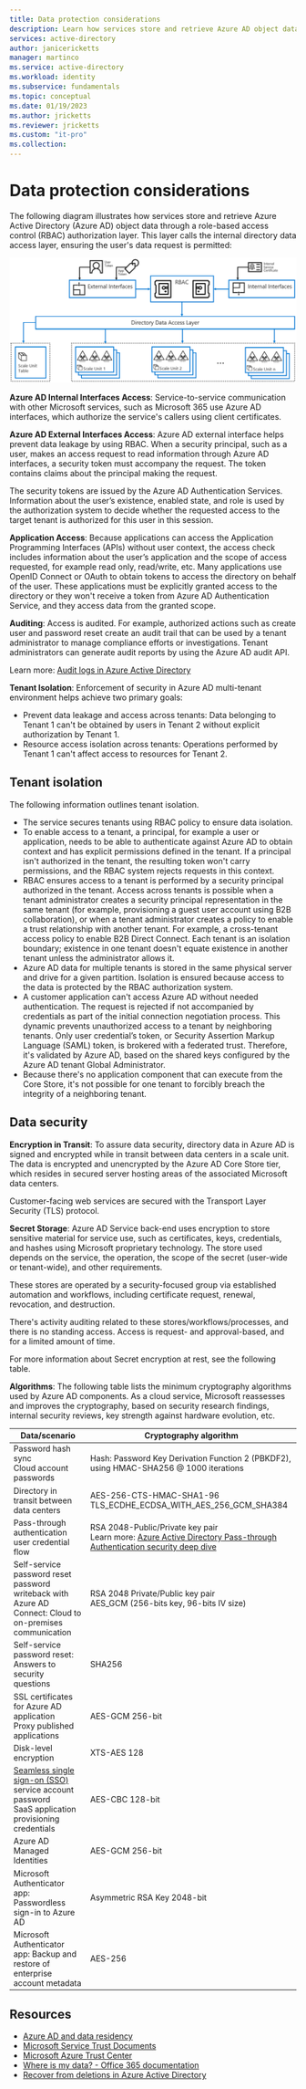 ```yaml
---
title: Data protection considerations
description: Learn how services store and retrieve Azure AD object data through an RBAC authorization layer.
services: active-directory
author: janicericketts
manager: martinco
ms.service: active-directory
ms.workload: identity
ms.subservice: fundamentals
ms.topic: conceptual
ms.date: 01/19/2023
ms.author: jricketts
ms.reviewer: jricketts
ms.custom: "it-pro"
ms.collection:
---
```


# Data protection considerations 

The following diagram illustrates how services store and retrieve Azure Active Directory (Azure AD) object data through a role-based access control (RBAC) authorization layer. This layer calls the internal directory data access layer, ensuring the user's data request is permitted: 

   ![Diagram of services storing and retrieving Azure AD object data.](./media/data-protection-considerations/isolated-tenants.PNG)

**Azure AD Internal Interfaces Access**: Service-to-service communication with other Microsoft services, such as Microsoft 365 use Azure AD interfaces, which authorize the service's callers using client certificates.  

**Azure AD External Interfaces Access**: Azure AD external interface helps prevent data leakage by using RBAC. When a security principal, such as a user, makes an access request to read information through Azure AD interfaces, a security token must accompany the request. The token contains claims about the principal making the request. 

The security tokens are issued by the Azure AD Authentication Services. Information about the user’s existence, enabled state, and role is used by the authorization system to decide whether the requested access to the target tenant is authorized for this user in this session.  

**Application Access**: Because applications can access the Application Programming Interfaces (APIs) without user context, the access check includes information about the user’s application and the scope of access requested, for example read only, read/write, etc. Many applications use OpenID Connect or OAuth to obtain tokens to access the directory on behalf of the user. These applications must be explicitly granted access to the directory or they won't receive a token from Azure AD Authentication Service, and they access data from the granted scope. 

**Auditing**: Access is audited. For example, authorized actions such as create user and password reset create an audit trail that can be used by a tenant administrator to manage compliance efforts or investigations. Tenant administrators can generate audit reports by using the Azure AD audit API.  

Learn more: [Audit logs in Azure Active Directory](../reports-monitoring/concept-audit-logs.md)

**Tenant Isolation**: Enforcement of security in Azure AD multi-tenant environment helps achieve two primary goals:  

* Prevent data leakage and access across tenants: Data belonging to Tenant 1 can't be obtained by users in Tenant 2 without explicit authorization by Tenant 1.  
* Resource access isolation across tenants: Operations performed by Tenant 1 can't affect access to resources for Tenant 2.  

## Tenant isolation

The following information outlines tenant isolation.

* The service secures tenants using RBAC policy to ensure data isolation. 
* To enable access to a tenant, a principal, for example a user or application, needs to be able to authenticate against Azure AD to obtain context and has explicit permissions defined in the tenant. If a principal isn't authorized in the tenant, the resulting token won't carry permissions, and the RBAC system rejects requests in this context.  
* RBAC ensures access to a tenant is performed by a security principal authorized in the tenant. Access across tenants is possible when a tenant administrator creates a security principal representation in the same tenant (for example, provisioning a guest user account using B2B collaboration), or when a tenant administrator creates a policy to enable a trust relationship with another tenant. For example, a cross-tenant access policy to enable B2B Direct Connect. Each tenant is an isolation boundary; existence in one tenant doesn't equate existence in another tenant unless the administrator allows it.  
* Azure AD data for multiple tenants is stored in the same physical server and drive for a given partition. Isolation is ensured because access to the data is protected by the RBAC authorization system. 
* A customer application can't access Azure AD without needed authentication. The request is rejected if not accompanied by credentials as part of the initial connection negotiation process. This dynamic prevents unauthorized access to a tenant by neighboring tenants. Only user credential’s token, or Security Assertion Markup Language (SAML) token, is brokered with a federated trust. Therefore, it's validated by Azure AD, based on the shared keys configured by the Azure AD tenant Global Administrator.  
* Because there's no application component that can execute from the Core Store, it's not possible for one tenant to forcibly breach the integrity of a neighboring tenant.  

## Data security

**Encryption in Transit**: To assure data security, directory data in Azure AD is signed and encrypted while in transit between data centers in a scale unit. The data is encrypted and unencrypted by the Azure AD Core Store tier, which resides in secured server hosting areas of the associated Microsoft data centers.  

Customer-facing web services are secured with the Transport Layer Security (TLS) protocol.  

**Secret Storage**: Azure AD Service back-end uses encryption to store sensitive material for service use, such as certificates, keys, credentials, and hashes using Microsoft proprietary technology. The store used depends on the service, the operation, the scope of the secret (user-wide or tenant-wide), and other requirements.  

These stores are operated by a security-focused group via established automation and workflows, including certificate request, renewal, revocation, and destruction. 

There's activity auditing related to these stores/workflows/processes, and there is no standing access. Access is request- and approval-based, and for a limited amount of time.  

For more information about Secret encryption at rest, see the following table. 

**Algorithms**: The following table lists the minimum cryptography algorithms used by Azure AD components. As a cloud service, Microsoft reassesses and improves the cryptography, based on security research findings, internal security reviews, key strength against hardware evolution, etc. 

|Data/scenario|Cryptography algorithm|
|---|---|
|Password hash sync</br>Cloud account passwords|Hash: Password Key Derivation Function 2 (PBKDF2), using HMAC-SHA256 @ 1000 iterations |
|Directory in transit between data centers|AES-256-CTS-HMAC-SHA1-96</br>TLS_ECDHE_ECDSA_WITH_AES_256_GCM_SHA384 |
|Pass-through authentication user credential flow|RSA 2048-Public/Private key pair </br> Learn more: [Azure Active Directory Pass-through Authentication security deep dive](../hybrid/how-to-connect-pta-security-deep-dive.md)|
|Self-service password reset password writeback with Azure AD Connect: Cloud to on-premises communication |RSA 2048 Private/Public key pair</br>AES_GCM (256-bits key, 96-bits IV size)|
|Self-service password reset: Answers to security questions|SHA256|
|SSL certificates for Azure AD application</br>Proxy published applications |AES-GCM 256-bit |
|Disk-level encryption|XTS-AES 128|
|[Seamless single sign-on (SSO)](../../active-directory/hybrid/how-to-connect-sso-how-it-works.md) service account password</br>SaaS application provisioning credentials|AES-CBC 128-bit |
|Azure AD Managed Identities|AES-GCM 256-bit|
|Microsoft Authenticator app: Passwordless sign-in to Azure AD |Asymmetric RSA Key 2048-bit|
|Microsoft Authenticator app: Backup and restore of enterprise account metadata |AES-256  |

## Resources
* [Azure AD and data residency](azure-ad-data-residency.md)
* [Microsoft Service Trust Documents](https://servicetrust.microsoft.com/Documents/TrustDocuments)
* [Microsoft Azure Trust Center](https://azure.microsoft.com/overview/trusted-cloud/)
* [Where is my data? - Office 365 documentation](http://o365datacentermap.azurewebsites.net/)
* [Recover from deletions in Azure Active Directory](recover-from-deletions.md)
